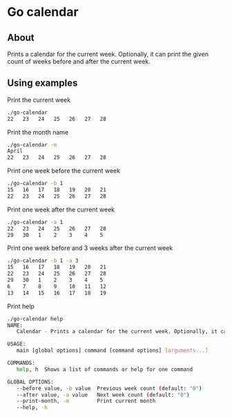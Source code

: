 # Go calendar

## About

Prints a calendar for the current week. Optionally, it can print the given count of weeks before and after the current week.

## Using examples

Print the current week

```bash
./go-calendar 
22   23   24   25   26   27   28
```

Print the month name

```bash
./go-calendar -m
April
22   23   24   25   26   27   28
```

Print one week before the current week

```bash
./go-calendar -b 1
15   16   17   18   19   20   21
22   23   24   25   26   27   28
```

Print one week after the current week

```bash
./go-calendar -a 1
22   23   24   25   26   27   28
29   30   1    2    3    4    5
```

Print one week before and 3 weeks after the current week

```bash
./go-calendar -b 1 -a 3
15   16   17   18   19   20   21
22   23   24   25   26   27   28
29   30   1    2    3    4    5
6    7    8    9    10   11   12
13   14   15   16   17   18   19
```

Print help

```bash
./go-calendar help
NAME:
   Calendar - Prints a calendar for the current week. Optionally, it can print the given count of weeks before and after the current week.

USAGE:
   main [global options] command [command options] [arguments...]

COMMANDS:
   help, h  Shows a list of commands or help for one command

GLOBAL OPTIONS:
   --before value, -b value  Previous week count (default: "0")
   --after value, -a value   Next week count (default: "0")
   --print-month, -m         Print current month
   --help, -h  
```
